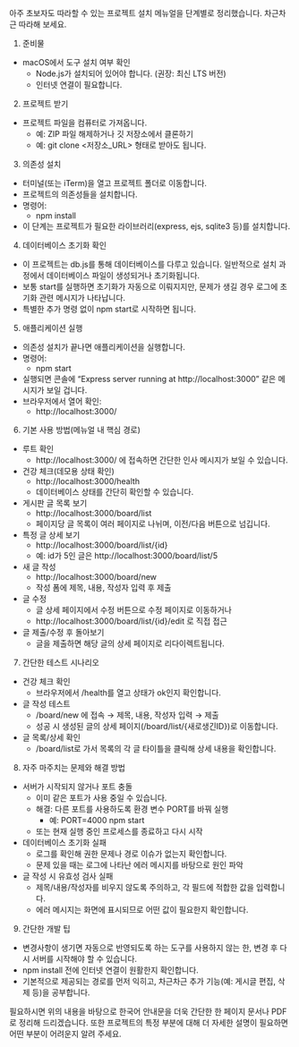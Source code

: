 아주 초보자도 따라할 수 있는 프로젝트 설치 메뉴얼을 단계별로 정리했습니다. 차근차근 따라해 보세요.

1) 준비물
- macOS에서 도구 설치 여부 확인
    - Node.js가 설치되어 있어야 합니다. (권장: 최신 LTS 버전)
    - 인터넷 연결이 필요합니다.

2) 프로젝트 받기
- 프로젝트 파일을 컴퓨터로 가져옵니다.
    - 예: ZIP 파일 해제하거나 깃 저장소에서 클론하기
    - 예: git clone <저장소_URL> 형태로 받아도 됩니다.

3) 의존성 설치
- 터미널(또는 iTerm)을 열고 프로젝트 폴더로 이동합니다.
- 프로젝트의 의존성들을 설치합니다.
- 명령어:
    - npm install
- 이 단계는 프로젝트가 필요한 라이브러리(express, ejs, sqlite3 등)를 설치합니다.

4) 데이터베이스 초기화 확인
- 이 프로젝트는 db.js를 통해 데이터베이스를 다루고 있습니다. 일반적으로 설치 과정에서 데이터베이스 파일이 생성되거나 초기화됩니다.
- 보통 start를 실행하면 초기화가 자동으로 이뤄지지만, 문제가 생길 경우 로그에 초기화 관련 메시지가 나타납니다.
- 특별한 추가 명령 없이 npm start로 시작하면 됩니다.

5) 애플리케이션 실행
- 의존성 설치가 끝나면 애플리케이션을 실행합니다.
- 명령어:
    - npm start
- 실행되면 콘솔에 “Express server running at http://localhost:3000” 같은 메시지가 보일 겁니다.
- 브라우저에서 열어 확인:
    - http://localhost:3000/

6) 기본 사용 방법(메뉴얼 내 핵심 경로)
- 루트 확인
    - http://localhost:3000/ 에 접속하면 간단한 인사 메시지가 보일 수 있습니다.
- 건강 체크(데모용 상태 확인)
    - http://localhost:3000/health
    - 데이터베이스 상태를 간단히 확인할 수 있습니다.
- 게시판 글 목록 보기
    - http://localhost:3000/board/list
    - 페이지당 글 목록이 여러 페이지로 나뉘며, 이전/다음 버튼으로 넘깁니다.
- 특정 글 상세 보기
    - http://localhost:3000/board/list/{id}
    - 예: id가 5인 글은 http://localhost:3000/board/list/5
- 새 글 작성
    - http://localhost:3000/board/new
    - 작성 폼에 제목, 내용, 작성자 입력 후 제출
- 글 수정
    - 글 상세 페이지에서 수정 버튼으로 수정 페이지로 이동하거나
    - http://localhost:3000/board/list/{id}/edit 로 직접 접근
- 글 제출/수정 후 돌아보기
    - 글을 제출하면 해당 글의 상세 페이지로 리다이렉트됩니다.

7) 간단한 테스트 시나리오
- 건강 체크 확인
    - 브라우저에서 /health를 열고 상태가 ok인지 확인합니다.
- 글 작성 테스트
    - /board/new 에 접속 → 제목, 내용, 작성자 입력 → 제출
    - 성공 시 생성된 글의 상세 페이지(/board/list/{새로생긴ID})로 이동합니다.
- 글 목록/상세 확인
    - /board/list로 가서 목록의 각 글 타이틀을 클릭해 상세 내용을 확인합니다.

8) 자주 마주치는 문제와 해결 방법
- 서버가 시작되지 않거나 포트 충돌
    - 이미 같은 포트가 사용 중일 수 있습니다.
    - 해결: 다른 포트를 사용하도록 환경 변수 PORT를 바꿔 실행
        - 예: PORT=4000 npm start
    - 또는 현재 실행 중인 프로세스를 종료하고 다시 시작
- 데이터베이스 초기화 실패
    - 로그를 확인해 권한 문제나 경로 이슈가 없는지 확인합니다.
    - 문제 있을 때는 로그에 나타난 에러 메시지를 바탕으로 원인 파악
- 글 작성 시 유효성 검사 실패
    - 제목/내용/작성자를 비우지 않도록 주의하고, 각 필드에 적합한 값을 입력합니다.
    - 에러 메시지는 화면에 표시되므로 어떤 값이 필요한지 확인합니다.

9) 간단한 개발 팁
- 변경사항이 생기면 자동으로 반영되도록 하는 도구를 사용하지 않는 한, 변경 후 다시 서버를 시작해야 할 수 있습니다.
- npm install 전에 인터넷 연결이 원활한지 확인합니다.
- 기본적으로 제공되는 경로를 먼저 익히고, 차근차근 추가 기능(예: 게시글 편집, 삭제 등)을 공부합니다.

필요하시면 위의 내용을 바탕으로 한국어 안내문을 더욱 간단한 한 페이지 문서나 PDF로 정리해 드리겠습니다. 또한 프로젝트의 특정 부분에 대해 더 자세한 설명이 필요하면 어떤 부분이 어려운지 알려 주세요.